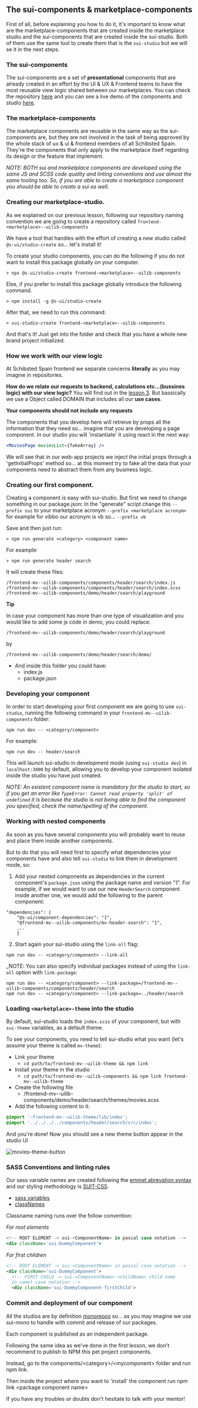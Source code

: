  ## The sui-components & marketplace-components

First of all, before explaining you how to do it, it's important to know what are the marketplace-components that are created inside the marketplace studio and the sui-components that are created inside the sui-studio. Both of them use the same tool to create them that is the `sui-studio` but we will se it in the next steps.

### The sui-components

The sui-components are a set of **presentational** components that are already created in an effort by the UI & UX & Frontend teams to have the most reusable view logic shared between our marketplaces. You can check the repository [here](https://github.com/SUI-Components/sui-components) and you can see a live demo of the components and studio [here](https://sui-components.now.sh/).

### The marketplace-components

The marketplace components are reusable in the same way as the sui-components are, but they are not involved in the task of being approved by the whole stack of ux & ui & frontend members of all Schibsted Spain. They're the components that only apply to the marketplace itself regarding its design or the feature that implement.



_NOTE: BOTH sui and marketplace components are developed using the same JS and SCSS code quality and linting conventions and use almost the same tooling too. So, if you are able to create a marketplace component you should be able to create a sui as well._



### Creating our marketplace-studio.

As we explained on our previous lesson, following our repository naming convention we are going to create a repository called `frontend-<marketplace>--uilib-components`

We have a tool that handles with the effort of creating a new studio called `@s-ui/studio-create` so... let's install it!

To create your studio components, you can do the following if you do not want to install this package globally on your computer.
```
> npx @s-ui/studio-create frontend-<marketplace>--uilib-components
```

Else, if you prefer to install this package globally introduce the following command.
```
> npm install -g @s-ui/studio-create
```

After that, we need to run this command:

```
> sui-studio-create frontend-<marketplace>--uilib-components
```

And that's it! Just get into the folder and check that you have a whole new brand project initialized.


### How we work with our view logic

At Schibsted Spain frontend we separate concerns **literally** as you may imagine in repositories.

**How do we relate our requests to backend, calculations etc...(bussines logic) with our view logic?**
You will find out in the [lesson 3](https://github.schibsted.io/carles-nunez/frontend-ma--pet-project/tree/master/3-frontend-mv--lib-movies). But bassically we use a Object called DOMAIN that includes all our **use cases**.

**Your components should not include any requests**

The components that you develop here will retreive by props all the information that they need so... imagine that you are developing a page component. In our studio you will 'instantiate' it using react in the next way:

```jsx
<MoviesPage moviesList={fakeArray} />
```

We will see that in our web-app projects we inject the initial props through a 'getInitialProps' method so... at this moment try to fake all the data that your components need to abstract them from any business logic.

### Creating our first component.

Creating a component is easy with sui-studio. But first we need to change something in our package.json:
In the "generate" script change this `--prefix sui` to your marketplace acronym `--prefix <marketplace acronym>` for example for vibbo our acronym is vb so... `--prefix vb`

Save and then just run:

```
> npm run generate <category> <component name>
```

For example:

```
> npm run generate header search
```

It will create these files:

```
/frontend-mv--uilib-components/components/header/search/index.js
/frontend-mv--uilib-components/components/header/search/index.scss
/frontend-mv--uilib-components/demo/header/search/playground
```

**Tip**

In case your component has more than one type of visualization and you would like to add some js code in demo, you could replace:
```
/frontend-mv--uilib-components/demo/header/search/playground
```
by
```
/frontend-mv--uilib-components/demo/header/search/demo/
```

- And inside this folder you could have:
  - index.js
  - package.json

### Developing your component

In order to start developing your first component we are going to use `sui-studio`, running the following command in your `frontend-mv--uilib-components` folder:

```
npm run dev -- <category/component>
```

For example:

```
npm run dev -- header/search
```

This will launch sui-studio in development mode (using `sui-studio dev`) in `localhost:3000` by default, allowing you to develop your component isolated inside the studio you have just created.

*NOTE: An existent component name is mandatory for the studio to start, so if you get an error like `TypeError: Cannot read property 'split' of undefined` it is because the studio is not being able to find the component you specified, check the name/spelling of the component.*

### Working with nested components

As soon as you have several components you will probably want to reuse and place them inside another components.

But to do that you will need first to specify what dependencies your components have and also tell `sui-studio` to link them in development mode, so:

1. Add your nested components as dependencies in the current component's `package.json` using the package name and version "1".
For example, if we would want to use our new `HeaderSearch` component inside another one, we would add the following to the parent component:

```
"dependencies": {
    "@s-ui/component-dependencies": "1",
    "@frontend-mv--uilib-components/mv-header-search": "1",
    ...
    }
```

2. Start again your sui-studio using the `link-all` flag:

```
npm run dev -- <category/component> --link-all
```

_NOTE: You can also specify individual packages instead of using the `link-all` option with `link-package`:
```
npm run dev -- <category/component> --link-package=/frontend-mv--uilib-components/components/header/search
npm run dev -- <category/component> --link-package=../header/search
```


### Loading `<marketplace>-theme` into the studio

By default, sui-studio loads the `index.scss` of your component, but with `sui-theme` variables, as a default theme.

To see your components, you need to tell sui-studio what you want (let's assume your theme is called `mv-theme`):

* Link your theme
  * ```cd path/to/frontend-mv--uilib-theme && npm link```
* Install your theme in the studio
  * ```cd path/to/frontend-mv--uilib-components && npm link frontend-mv--uilib-theme```
* Create the following file
  * /frontend-mv--uilib-components/demo/header/search/themes/movies.scss
* Add the following content to it:
```scss
@import '~frontend-mv--uilib-theme/lib/index';
@import '../../../../components/header/search/src/index';
```

And you're done! Now you should see a new theme button appear in the studio UI

![movies-theme-button](../.assets/studio-theme.png)


### SASS Conventions and linting rules

Our sass variable names are created following the [emmet abrevation syntax](https://docs.emmet.io/cheat-sheet/) and our styling methodology is [SUIT-CSS](http://suitcss.github.io/).
* [sass variables](https://github.schibsted.io/scmspain/frontend-all-wiki/wiki/Naming-of-Components%27-Sass-Variables)
* [classNames](http://suitcss.github.io/)

Classname naming runs over the follow convention:

*For root elements*
```jsx
<!-- ROOT ELEMENT -> sui-<ComponentName> in pascal case notation -->
<div className='sui-DummyComponent'>
```

*For first children*
```html
<!-- ROOT ELEMENT -> sui-<ComponentName> in pascal case notation -->
<div className='sui-DummyComponent'>
  <!-- FIRST CHILD -> sui-<ComponentName>-<childName> child name
  in camel case notation -->
  <div className='sui-DummyComponent-firstChild'>
```


### Commit and deployment of our component

All the studios are by definition [monorepos](https://trunkbaseddevelopment.com/monorepos/) so... as you may imagine we use sui-mono to handle with commit and release of our packages.

Each component is published as an independent package.

Following the same idea as we've done in the first lesson, we don't recommend to publish to NPM this pet project components.

Instead, go to the components/\<category>/\<mycomponent> folder and run npm link.

Then inside the project where you want to 'install' the component run npm link \<package component name>


If you have any troubles or doubts don't hesitate to talk with your mentor!
